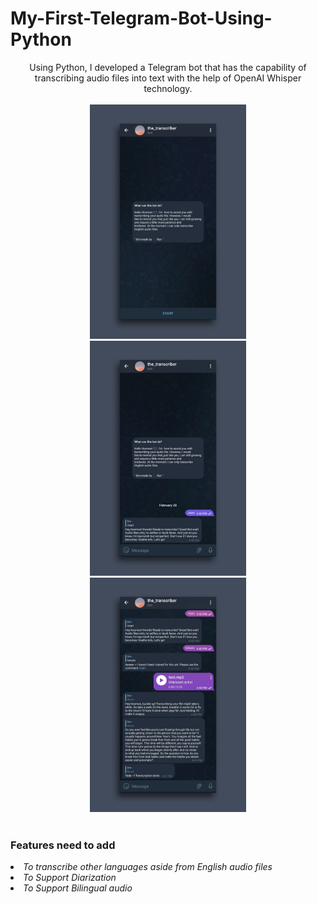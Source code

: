 <p align="center">
<h1>My-First-Telegram-Bot-Using-Python</h1>
</p>    
<p align="center">
Using Python, I developed a Telegram bot that has the capability of transcribing audio files into text with the help of OpenAI Whisper technology.
<br>
<br>  
<img src="images/1.jpg" width=250>
<br>  
<img src="images/2.jpg" width=250 alignment=>  
<br>  
<img src="images/3.jpg" width=250 alignment=>    
<br>
<br>
</p>
<p align="center">
<h3>Features need to add</h3>
<em><li>To transcribe other languages aside from English audio files</li>
<li>To Support Diarization</li>
<li>To Support Bilingual audio</li></em> 
</p>
